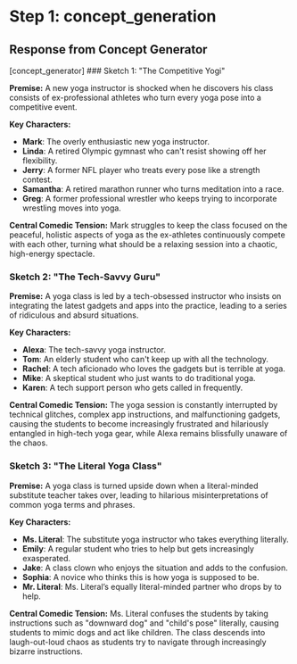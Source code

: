 # Step 1: concept_generation

## Response from Concept Generator

[concept_generator] ### Sketch 1: "The Competitive Yogi"

**Premise:**
A new yoga instructor is shocked when he discovers his class consists of ex-professional athletes who turn every yoga pose into a competitive event.

**Key Characters:**
- **Mark**: The overly enthusiastic new yoga instructor.
- **Linda**: A retired Olympic gymnast who can't resist showing off her flexibility.
- **Jerry**: A former NFL player who treats every pose like a strength contest.
- **Samantha**: A retired marathon runner who turns meditation into a race.
- **Greg**: A former professional wrestler who keeps trying to incorporate wrestling moves into yoga.

**Central Comedic Tension:**
Mark struggles to keep the class focused on the peaceful, holistic aspects of yoga as the ex-athletes continuously compete with each other, turning what should be a relaxing session into a chaotic, high-energy spectacle.

### Sketch 2: "The Tech-Savvy Guru"

**Premise:**
A yoga class is led by a tech-obsessed instructor who insists on integrating the latest gadgets and apps into the practice, leading to a series of ridiculous and absurd situations.

**Key Characters:**
- **Alexa**: The tech-savvy yoga instructor.
- **Tom**: An elderly student who can't keep up with all the technology.
- **Rachel**: A tech aficionado who loves the gadgets but is terrible at yoga.
- **Mike**: A skeptical student who just wants to do traditional yoga.
- **Karen**: A tech support person who gets called in frequently.

**Central Comedic Tension:**
The yoga session is constantly interrupted by technical glitches, complex app instructions, and malfunctioning gadgets, causing the students to become increasingly frustrated and hilariously entangled in high-tech yoga gear, while Alexa remains blissfully unaware of the chaos.

### Sketch 3: "The Literal Yoga Class"

**Premise:**
A yoga class is turned upside down when a literal-minded substitute teacher takes over, leading to hilarious misinterpretations of common yoga terms and phrases.

**Key Characters:**
- **Ms. Literal**: The substitute yoga instructor who takes everything literally.
- **Emily**: A regular student who tries to help but gets increasingly exasperated.
- **Jake**: A class clown who enjoys the situation and adds to the confusion.
- **Sophia**: A novice who thinks this is how yoga is supposed to be.
- **Mr. Literal**: Ms. Literal’s equally literal-minded partner who drops by to help.

**Central Comedic Tension:**
Ms. Literal confuses the students by taking instructions such as "downward dog" and "child's pose" literally, causing students to mimic dogs and act like children. The class descends into laugh-out-loud chaos as students try to navigate through increasingly bizarre instructions.

